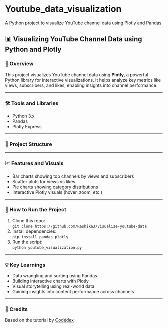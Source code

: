 # Youtube_data_visualization
A Python project to visualize YouTube channel data using Plotly and Pandas

## 📊 Visualizing YouTube Channel Data using Python and Plotly

### 📌 Overview  
This project visualizes YouTube channel data using **Plotly**, a powerful Python library for interactive visualizations. It helps analyze key metrics like views, subscribers, and likes, enabling insights into channel performance.

---

### 🛠 Tools and Libraries
- Python 3.x
- Pandas
- Plotly Express

---

### 📂 Project Structure

---

### 📈 Features and Visuals
- Bar charts showing top channels by views and subscribers  
- Scatter plots for views vs likes  
- Pie charts showing category distributions  
- Interactive Plotly visuals (hover, zoom, etc.)

---

### 🚀 How to Run the Project

1. Clone this repo:  
   `git clone https://github.com/RashikaJ/visualize-youtube-data`
2. Install dependencies:  
   `pip install pandas plotly`
3. Run the script:  
   `python youtube_visualization.py`

---

### 💡 Key Learnings

- Data wrangling and sorting using Pandas  
- Building interactive charts with Plotly  
- Visual storytelling using real-world data  
- Gaining insights into content performance across channels

---

### 🧠 Credits  
Based on the tutorial by [Codédex](https://www.codedex.io/projects/visualize-youtube-data-with-plotly)

